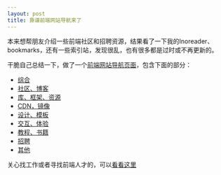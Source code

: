 ```yaml
---
layout: post
title: 靠谱前端网站导航来了
---
```


本来想帮朋友介绍一些前端社区和招聘资源，结果看了一下我的Inoreader、bookmarks，还有一些索引站，发现很乱，也有很多都是过时或不再更新的。

干脆自己总结一下，做了一个[前端网站导航页面](https://github.com/jnoodle/f2e-collect)，包含下面的部分：

* [综合](https://github.com/jnoodle/f2e-collect#s1)
* [社区、博客](https://github.com/jnoodle/f2e-collect#s2)
* [库、框架、资源](https://github.com/jnoodle/f2e-collect#s3)
* [CDN，镜像](https://github.com/jnoodle/f2e-collect#s4)
* [设计、模板](https://github.com/jnoodle/f2e-collect#s5)
* [交互、体验](https://github.com/jnoodle/f2e-collect#s6)
* [教程、书籍](https://github.com/jnoodle/f2e-collect#s7)
* [招聘](https://github.com/jnoodle/f2e-collect#s8)
* [其他](https://github.com/jnoodle/f2e-collect#s9)

关心找工作或者寻找前端人才的，可以[看看这里](https://github.com/jnoodle/f2e-collect#s8)